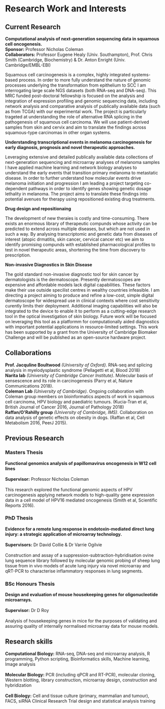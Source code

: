 # Research Work and Interests

## Current Research 

**Computational analysis of next-generation sequencing data in squamous cell oncogenesis.**<br>
**Sponsor:** Professor Nicholas Coleman<br>
**Collaborators:** Professor Eugene Healy (Univ. Southampton), Prof. Chris Smith (Cambridge, Biochemistry) & Dr. Anton Enright (Univ. Cambridge/EMBL-EBI)<br>

Squamous cell carcinogenesis is a complex, highly integrated systems-based process. In order to more fully understand the nature of genomic processes underlying the transformation from epithelium to SCC I am interrogating large scale NGS datasets (both RNA-seq and DNA-seq). This MRC funded post-doctoral fellowship is focused on the analysis and integration of expression profiling and genomic sequencing data, including network analysis and comparative analysis of publically available data (such as from TCGA) with our experimental work. The project is particularly trageted at understanding the role of alternative RNA splicing in the pathogenesis of squamous cell carcinoma. We will use patient-derived samples from skin and cervix and aim to translate the findings across squamous-type carcinomas in other organ systems.

**Understanding transcriptional events in melanoma carcinogenesis for early diagnosis, prognosis and novel therapeutic approaches.**<br>  

Leveraging extensive and detailed publically available data collections of next-generation sequencing and microarray analyses of melanoma samples I have applied machine learning and network biology analyses to understand the early events that transition primary melanoma to metastatic disease. In order to further understand how molecular events drive melanoma initiation and progression I am leading a project targeting co-dependent pathways in order to identify genes showing genetic dosage lethality in melanoma. The project aims to translate these findings into potential avenues for therapy using repositioned existing drug treatments.

**Drug design and repositionaing**<br>

The development of new theraies is costly and time-consuming. There exists an enormous library of therapeutic compunds whose activity can be predicted to extend across multiple diseases, but which are not used in such a way. By analysing transcriptomic and genetic data from diseases of interest (atopic drmatitis, skin cancer, cervical cancer etc) we aim to identify promising compunds with established pharmacological profiles to test in novel therapeutic areas, shortening the time from discovery to prescription.

**Non-invasive Diagnostics in Skin Disease**<br>

The gold standard non-invasive diagnostic tool for skin cancer by dermatologists is the dermatoscope. Presently dermatoscopes are expensive and affordable models lack digital capabilities. These factors make their use outside specilist centres in wealthy countries infeasible. I am directing a project aiming to produce and refine a low-cost, simple digital dermatoscope for widespread use in clinical contexts where cost sensitivity curently limits their deployment. Additional imaging capabilities will also be integrated to the device to enable it to perform as a cutting-edge research tool in the optical investigation of skin biology. Future work will be focused on leveraging this tool as a platformm for computationally aided diagnostics with important potential applications in resource-limited settings. This work has been supported by a grant from the University of Cambridge Biomaker Challenge and will be published as an open-source hardware project.

## Collaborations

**Prof. Jacquline Boultwood** *(University of Oxford)*. RNA-seq and splicing analysis in myelodysplastic syndrome (Pellagetti et al, Blood 2018)<br>
**Narita lab** *(University of Cambridge Cancer Institute)*. Molecular basis of sensescence and its role in carcinogenesis (Parry et al, Nature Communications 2018).<br>
**Coleman Lab** *(University of Cambridge)*. Ongoing collaboration with Coleman group members on bioinformatics aspects of work in squamous cell carcinoma, HPV biology and paediatric tumours. (Kucia-Tran et al, British Journal of Cancer 2016, Journal of Pathology 2018) <br>
**Raffan/O'Rahilly group** *(University of Cambridge, IMS)*. Collaboration on data analysis of genetic effects on obesity in dogs. (Raffan et al, Cell Metabolism 2016, PeerJ 2015).

## Previous Research

### Masters Thesis 

**Functional genomics analysis of papillomavirus oncogenesis in W12 cell lines**<br>  
**Supervisor:** Professor Nicholas Coleman<br>  
This research explored the functional genomic aspects of HPV carcinogenesis applying network models to high-quality gene expression data in a cell model of HPV16 mediated oncogenesis (Smith et al, Scientific Reports 2016).

### PhD Thesis 

**Evidence for a remote lung response in endotoxin-mediated direct lung injury: a strategic application of microarray technology.**<br>    
**Supervisors:** Dr David Collie & Dr Varrie Ogilvie<br>  
Construction and assay of a suppression-subtraction-hybridisation ovine lung sequence library followed by molecular genomic probing of sheep lung tissue from in vivo models of acute lung injury via novel microarray and qRT-PCR to characterise inflammatory responses in lung segments.

### BSc Honours Thesis

**Design and evaluation of mouse housekeeping genes for oligonucleotide microarrays.**<br>  
**Supervisor:** Dr D Roy<br>  
Analysis of housekeeping genes in mice for the purposes of validating and assuring quality of internally normalised microarray data for mouse models.

## Research skills

**Computational Biology:** RNA-seq, DNA-seq and microarray analysis, R programming, Python scripting, Bioinformatics skills, Machine learning, Image analysis<br>  
**Molecular Biology:** PCR (including qPCR and RT-PCR), molecular cloning, Western blotting, library construction, microarray design, construction and hybridization<br>  
**Cell Biology:** Cell and tissue culture (primary, mammalian and tumour), FACS, siRNA Clinical Research Trial design and statistical analysis training
